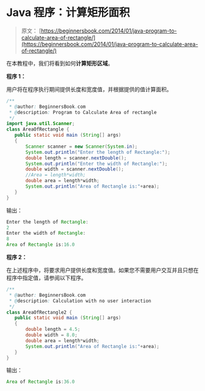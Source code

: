 # Java 程序：计算矩形面积

> 原文： [https://beginnersbook.com/2014/01/java-program-to-calculate-area-of-rectangle/](https://beginnersbook.com/2014/01/java-program-to-calculate-area-of-rectangle/)

在本教程中，我们将看到如何**计算矩形区域**。

**程序 1：**

用户将在程序执行期间提供长度和宽度值，并根据提供的值计算面积。

```java
/**
 * @author: BeginnersBook.com
 * @description: Program to Calculate Area of rectangle
 */
import java.util.Scanner;
class AreaOfRectangle {
   public static void main (String[] args)
   {
	   Scanner scanner = new Scanner(System.in);
	   System.out.println("Enter the length of Rectangle:");
	   double length = scanner.nextDouble();
	   System.out.println("Enter the width of Rectangle:");
	   double width = scanner.nextDouble();
	   //Area = length*width;
	   double area = length*width;
	   System.out.println("Area of Rectangle is:"+area);
   }
}
```

输出：

```java
Enter the length of Rectangle:
2
Enter the width of Rectangle:
8
Area of Rectangle is:16.0
```

**程序 2：**

在上述程序中，将要求用户提供长度和宽度值。如果您不需要用户交互并且只想在程序中指定值，请参阅以下程序。

```java
/**
 * @author: BeginnersBook.com
 * @description: Calculation with no user interaction
 */
class AreaOfRectangle2 {
   public static void main (String[] args)
   {
	   double length = 4.5;
	   double width = 8.0;
	   double area = length*width;
	   System.out.println("Area of Rectangle is:"+area);
   }
}
```

输出：

```java
Area of Rectangle is:36.0
```